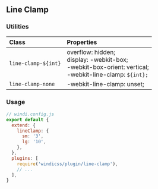 ## Line Clamp

### Utilities

| Class | Properties |
| :---- | :--------- |
| `line-clamp-${int}` | overflow: hidden;<br>display: -webkit-box;<br>-webkit-box-orient: vertical;<br>-webkit-line-clamp: `${int};` |
| `line-clamp-none` | -webkit-line-clamp: unset; |

### Usage

```js
// windi.config.js
export default {
  extend: {
    lineClamp: {
      sm: '3',
      lg: '10',
    },
  },
  plugins: [
    require('windicss/plugin/line-clamp'),
    // ...
  ],
}
```
